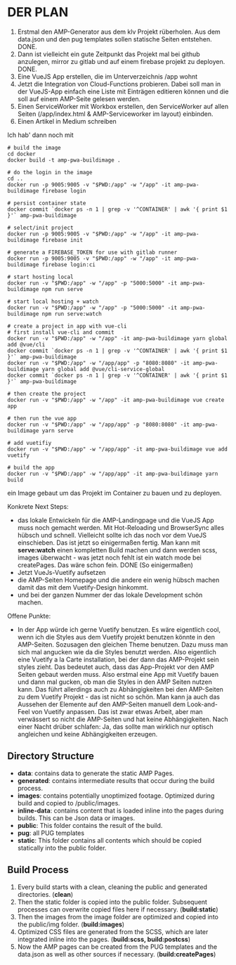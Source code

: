 DER PLAN
========

1. Erstmal den AMP-Generator aus dem klv Projekt rüberholen. Aus dem data.json und den pug templates sollen statische Seiten entstehen. DONE.
1. Dann ist vielleicht ein gute Zeitpunkt das Projekt mal bei github anzulegen, mirror zu gitlab und auf einem firebase projekt zu deployen. DONE.
1. Eine VueJS App erstellen, die im Unterverzeichnis /app wohnt
1. Jetzt die Integration von Cloud-Functions probieren. Dabei soll man in der VueJS-App einfach eine Liste mit Einträgen editieren können und die soll auf einem AMP-Seite gelesen werden.
1. Einen ServiceWorker mit Workbox erstellen, den ServiceWorker auf allen Seiten (/app/index.html & AMP-Serviceworker im layout) einbinden.
1. Einen Artikel in Medium schreiben


Ich hab' dann noch mit 
```
# build the image
cd docker
docker build -t amp-pwa-buildimage .

# do the login in the image
cd ..
docker run -p 9005:9005 -v "$PWD:/app" -w "/app" -it amp-pwa-buildimage firebase login

# persist container state
docker commit `docker ps -n 1 | grep -v '^CONTAINER' | awk '{ print $1 }'` amp-pwa-buildimage

# select/init project 
docker run -p 9005:9005 -v "$PWD:/app" -w "/app" -it amp-pwa-buildimage firebase init

# generate a FIREBASE_TOKEN for use with gitlab runner
docker run -p 9005:9005 -v "$PWD:/app" -w "/app" -it amp-pwa-buildimage firebase login:ci

# start hosting local
docker run -v "$PWD:/app" -w "/app" -p "5000:5000" -it amp-pwa-buildimage npm run serve

# start local hosting + watch
docker run -v "$PWD:/app" -w "/app" -p "5000:5000" -it amp-pwa-buildimage npm run serve:watch

# create a project in app with vue-cli
# first install vue-cli and commit 
docker run -v "$PWD:/app" -w "/app" -it amp-pwa-buildimage yarn global add @vue/cli
docker commit `docker ps -n 1 | grep -v '^CONTAINER' | awk '{ print $1 }'` amp-pwa-buildimage
docker run -v "$PWD:/app" -w "/app/app" -p "8080:8080" -it amp-pwa-buildimage yarn global add @vue/cli-service-global
docker commit `docker ps -n 1 | grep -v '^CONTAINER' | awk '{ print $1 }'` amp-pwa-buildimage

# then create the project
docker run -v "$PWD:/app" -w "/app" -it amp-pwa-buildimage vue create app

# then run the vue app
docker run -v "$PWD:/app" -w "/app/app" -p "8080:8080" -it amp-pwa-buildimage yarn serve

# add vuetifiy
docker run -v "$PWD:/app" -w "/app/app" -it amp-pwa-buildimage vue add vuetify

# build the app
docker run -v "$PWD:/app" -w "/app/app" -it amp-pwa-buildimage yarn build

```
ein Image gebaut um das Projekt im Container zu bauen und zu deployen. 

Konkrete Next Steps:
- das lokale Entwickeln für die AMP-Landingpage und die VueJS App muss noch gemacht werden. Mit Hot-Reloading und BrowserSync alles hübsch und schnell. Vielleicht sollte ich das noch vor dem VueJS einschieben. Das ist jetzt so einigermaßen fertig. Man kann mit **serve:watch** einen kompletten Build machen und dann werden scss, images überwacht - was jetzt noch fehlt ist ein watch mode bei createPages. Das wäre schon fein. DONE (So einigermaßen)
- Jetzt VueJs-Vuetify aufsetzen
- die AMP-Seiten Homepage und die andere ein wenig hübsch machen damit das mit dem Vuetify-Design hinkommt.
- und bei der ganzen Nummer der das lokale Development schön machen.


Offene Punkte:
- In der App würde ich gerne Vuetify benutzen. Es wäre eigentlich cool, wenn ich die Styles aus dem Vuetify projekt benutzen könnte in den AMP-Seiten. Sozusagen den gleichen Theme benutzen. Dazu muss man sich mal angucken wie da die Styles benutzt werden. Also eigentlich eine Vuetify a la Carte installation, bei der dann das AMP-Projekt sein styles zieht. Das bedeutet auch, dass das App-Projekt vor den AMP Seiten gebaut werden muss. Also erstmal eine App mit Vuetify bauen und dann mal gucken, ob man die Styles in den AMP Seiten nutzen kann. Das führt allerdings auch zu Abhängigkeiten bei den AMP-Seiten zu dem Vuetify Projekt - das ist nicht so schön. Man kann ja auch das Aussehen der Elemente auf den AMP-Seiten manuell dem Look-and-Feel von Vuetify anpassen. Das ist zwar etwas Arbeit, aber man verwässert so nicht die AMP-Seiten und hat keine Abhängigkeiten. Nach einer Nacht drüber schlafen: Ja, das sollte man wirklich nur optisch angleichen und keine Abhängigkeiten erzeugen.


Directory Structure
-------------------

- **data**: contains data to generate the static AMP Pages. 
- **generated**: contains intermediate results that occur during the build process.
- **images**: contains potentially unoptimized footage. Optimized during build and copied to /public/images.
- **inline-data**: contains content that is loaded inline into the pages during builds. This can be Json data or images.
- **public**: This folder contains the result of the build.
- **pug**: all PUG templates
- **static**: This folder contains all contents which should be copied statically into the public folder.


Build Process
-------------

1. Every build starts with a clean, cleaning the public and generated directories. (**clean**)
1. Then the static folder is copied into the public folder. Subsequent processes can overwrite copied files here if necessary. (**build:static**)
1. Then the images from the image folder are optimized and copied into the public/img folder. (**build:images**)
1. Optimized CSS files are generated from the SCSS, which are later integrated inline into the pages. (**build:scss, build:postcss**)
1. Now the AMP pages can be created from the PUG templates and the data.json as well as other sources if necessary. (**build:createPages**)



